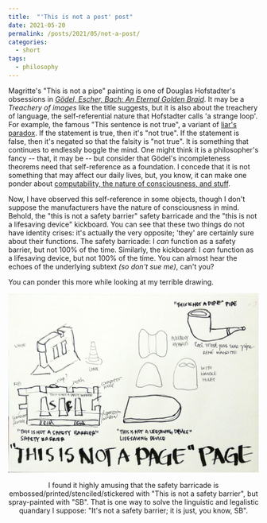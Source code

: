 ```yaml
---
title:  "'This is not a post' post"
date: 2021-05-20
permalink: /posts/2021/05/not-a-post/
categories: 
  - short
tags:
  - philosophy 
---
```

    
Magritte's "This is not a pipe" painting is one of Douglas Hofstadter's obsessions in [_Gödel, Escher, Bach: An Eternal Golden Braid_](https://en.wikipedia.org/wiki/G%C3%B6del,_Escher,_Bach). 
It may be a _Treachery of images_ like the title suggests, but it is also about the treachery of language, the self-referential nature that Hofstadter calls 'a strange loop'.
For example, the famous "This sentence is not true", a variant of [liar's paradox](https://en.wikipedia.org/wiki/Liar_paradox).
If the statement is true, then it's "not true". If the statement is false, then it's negated so that the falsity is "not true".
It is something that continues to endlessly boggle the mind. One might think it is a philosopher's fancy -- that, it may be -- but consider that Gödel's incompleteness theorems need that self-reference as a foundation.
I concede that it is not something that may affect our daily lives, but, you know, it can make one ponder about [computability, the nature of consciousness, and stuff](https://en.wikipedia.org/wiki/G%C3%B6del%27s_incompleteness_theorems#Discussion_and_implications).  
  
Now, I have observed this self-reference in some objects, though I don't suppose the manufacturers have the nature of consciousness in mind.
Behold, the "this is not a safety barrier" safety barricade and the "this is not a lifesaving device" kickboard.
You can see that these two things do not have identity crises: it's actually the very opposite; 'they' are certainly sure about their functions. 
The safety barricade: I _can_ function as a safety barrier, but not 100% of the time. 
Similarly, the kickboard: I _can_ function as a lifesaving device, but not 100% of the time. 
You can almost hear the echoes of the underlying subtext _(so don't sue me)_, can't you?  
  
You can ponder this more while looking at my terrible drawing.
  
<p align="center">
  <img src="/images/not-a-page.jpg" width="700px"/>
</p>

<p align="center">
I found it highly amusing that the safety barricade is embossed/printed/stenciled/stickered with "This is not a safety barrier", but spray-painted with "SB".
That is one way to solve the linguistic and legalistic quandary I suppose: "It's not a safety barrier; it is just, you know,  SB".
</p>
 
